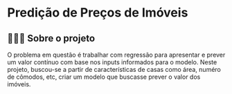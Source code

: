 # Predição de Preços de Imóveis

## 👨🏾‍🏫 Sobre o projeto

O problema em questão é trabalhar com regressão para apresentar e prever um valor contínuo com base nos inputs informados para o modelo. Neste projeto, buscou-se a partir de características de casas como área, numéro de cômodos, etc, criar um modelo que buscasse prever o valor dos imóveis.


